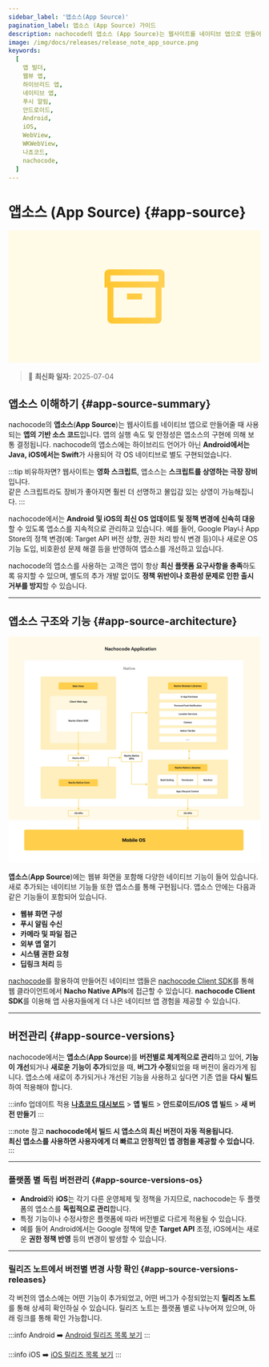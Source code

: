 ```yaml
---
sidebar_label: '앱소스(App Source)'
pagination_label: 앱소스 (App Source) 가이드
description: nachocode의 앱소스 (App Source)는 웹사이트를 네이티브 앱으로 만들어줄 때 사용되는 앱의 기반 소스 코드입니다. 푸시알림, 생체 인증, QR 스캐너, 디바이스 제어 등 고급 네이티브 기능이 포함되어있습니다. 새로운 기능이 나오면 버전이 올라갑니다.
image: /img/docs/releases/release_note_app_source.png
keywords:
  [
    앱 빌더,
    웹뷰 앱,
    하이브리드 앱,
    네이티브 앱,
    푸시 알림,
    안드로이드,
    Android,
    iOS,
    WebView,
    WKWebView,
    나쵸코드,
    nachocode,
  ]
---
```


# 앱소스 (App Source) {#app-source}

![app-source](/img/docs/releases/release_note_app_source.png)

> 🔔 **최신화 일자:** 2025-07-04

## 앱소스 이해하기 {#app-source-summary}

nachocode의 **앱소스**(**App Source**)는 웹사이트를 네이티브 앱으로 만들어줄 때 사용되는 **앱의 기반 소스 코드**입니다. 앱의 실행 속도 및 안정성은 앱소스의 구현에 의해 보통 결정됩니다. nachocode의 앱소스에는 하이브리드 언어가 아닌 **Android에서는 Java, iOS에서는 Swift**가 사용되어 각 OS 네이티브로 별도 구현되었습니다.

:::tip 비유하자면?
웹사이트는 **영화 스크립트**, 앱소스는 **스크립트를 상영하는 극장 장비**입니다.  
같은 스크립트라도 장비가 좋아지면 훨씬 더 선명하고 몰입감 있는 상영이 가능해집니다.
:::

nachocode에서는 **Android 및 iOS의 최신 OS 업데이트 및 정책 변경에 신속히 대응**할 수 있도록 앱소스를 지속적으로 관리하고 있습니다.
예를 들어, Google Play나 App Store의 정책 변경(예: Target API 버전 상향, 권한 처리 방식 변경 등)이나 새로운 OS 기능 도입, 비호환성 문제 해결 등을 반영하여 앱소스를 개선하고 있습니다.

nachocode의 앱소스를 사용하는 고객은 앱이 항상 **최신 플랫폼 요구사항을 충족**하도록 유지할 수 있으며, 별도의 추가 개발 없이도 **정책 위반이나 호환성 문제로 인한 출시 거부를 방지**할 수 있습니다.

---

## 앱소스 구조와 기능 {#app-source-architecture}

![nachocode_application](/img/docs/nachocode_app.webp)

**앱소스**(**App Source**)에는 웹뷰 화면을 포함해 다양한 네이티브 기능이 들어 있습니다. 새로 추가되는 네이티브 기능들 또한 앱소스를 통해 구현됩니다. 앱소스 안에는 다음과 같은 기능들이 포함되어 있습니다.

- **웹뷰 화면 구성**
- **푸시 알림 수신**
- **카메라 및 파일 접근**
- **외부 앱 열기**
- **시스템 권한 요청**
- **딥링크 처리** 등

[nachocode](https://nachocode.io/?utm_source=docs&utm_medium=documentation&utm_campaign=devguide)를 활용하여 만들어진 네이티브 앱들은 [nachocode Client SDK](/docs/sdk/intro)를 통해 웹 클라이언트에서 **Nacho Native APIs**에 접근할 수 있습니다. **nachocode Client SDK**를 이용해 앱 사용자들에게 더 나은 네이티브 앱 경험을 제공할 수 있습니다.

---

## 버전관리 {#app-source-versions}

nachocode에서는 **앱소스**(**App Source**)를 **버전별로 체계적으로 관리**하고 있어, **기능이 개선**되거나 **새로운 기능이 추가**되었을 때, **버그가 수정**되었을 때 버전이 올라가게 됩니다. 앱소스에 새로이 추가되거나 개선된 기능을 사용하고 싶다면 기존 앱을 **다시 빌드**하여 적용해야 합니다.

:::info 업데이트 적용
[**나쵸코드 대시보드**](https://nachocode.io/?utm_source=docs&utm_medium=documentation&utm_campaign=devguide) > **앱 빌드** > **안드로이드/iOS 앱 빌드** > **새 버전 만들기**
:::

:::note 참고
**nachocode에서 빌드 시 앱소스의 최신 버전이 자동 적용됩니다.  
최신 앱소스를 사용하면 사용자에게 더 빠르고 안정적인 앱 경험을 제공할 수 있습니다.**
:::

---

### 플랫폼 별 독립 버전관리 {#app-source-versions-os}

- **Android**와 **iOS**는 각기 다른 운영체제 및 정책을 가지므로, nachocode는 두 플랫폼의 앱소스를 **독립적으로 관리**합니다.
- 특정 기능이나 수정사항은 플랫폼에 따라 버전별로 다르게 적용될 수 있습니다.
- 예를 들어 Android에서는 Google 정책에 맞춘 **Target API** 조정, iOS에서는 새로운 **권한 정책 반영** 등의 변경이 발생할 수 있습니다.

---

### 릴리즈 노트에서 버전별 변경 사항 확인 {#app-source-versions-releases}

각 버전의 앱소스에는 어떤 기능이 추가되었고, 어떤 버그가 수정되었는지 **릴리즈 노트**를 통해 상세히 확인하실 수 있습니다.
릴리즈 노트는 플랫폼 별로 나누어져 있으며, 아래 링크를 통해 확인 가능합니다.

:::info Android
➡️ [Android 릴리즈 목록 보기](/docs/releases/v1/app-source/android/intro)
:::

:::info iOS
➡️ [iOS 릴리즈 목록 보기](/docs/releases/v1/app-source/ios/intro)
:::
